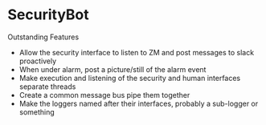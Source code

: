 # SecurityBot

Outstanding Features
* Allow the security interface to listen to ZM and post messages to slack proactively
* When under alarm, post a picture/still of the alarm event
* Make execution and listening of the security and human interfaces separate threads
* Create a common message bus pipe them together
* Make the loggers named after their interfaces, probably a sub-logger or something